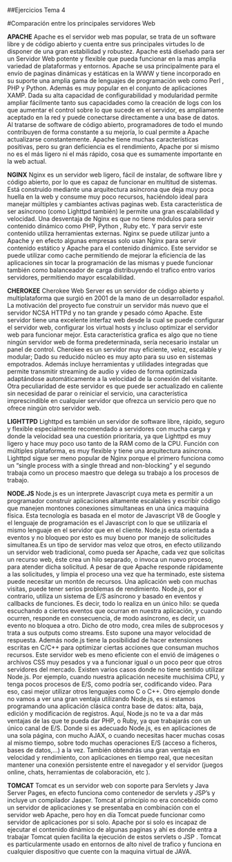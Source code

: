 ##Ejercicios Tema 4

#Comparación entre los principales servidores Web

**APACHE**
Apache es el servidor web mas popular, se trata de un software libre y de código abierto y cuenta entre sus principales virtudes lo de disponer de una gran estabilidad y robustez.
Apache está diseñado para ser un Servidor Web potente y flexible que pueda funcionar en la mas amplia variedad de plataformas y entornos.
Apache se usa principalmente para el envío de paginas dinámicas y estáticas en la WWW y tiene incorporado en su suporte una amplia gama de lenguajes de programación web como Perl , PHP y Python.
Además es muy popular en el conjunto de aplicaciones XAMP.
Dada su alta capacidad de configurabilidad y modularidad permite ampliar fácilmente tanto sus capacidades como la creación de logs con los que aumentar el control sobre lo que sucede en el servidor, es ampliamente aceptado en la red y puede conectarse directamente a una base de datos.
Al tratarse de software de código abierto, programadores de todo el mundo contribuyen de forma constante a su mejoría, lo cual permite a Apache actualizarse constantemente.
Apache tiene muchas características positivas, pero su gran deficiencia es el rendimiento, Apache por si mismo no es el más ligero ni el más rápido, cosa que es sumamente importante en la web actual. 


**NGINX**
Nginx es un servidor web ligero, fácil de instalar, de software libre y código abierto, por lo que es capaz de funcionar en multitud de sistemas. 
Está construido mediante una arquitectura asíncrona que deja muy poca huella en la web y consume muy poco recursos, haciéndolo ideal para manejar múltiples y cambiantes activas paginas web.
Esta característica de ser asíncrono (como Lighttpd también) le permite una gran escalabilidad y velocidad.
Una desventaja de Nginx es que no tiene módulos para servir contenido dinámico como PHP, Python , Ruby etc.  Y para servir este contenido utiliza herramientas externas. 
Nginx se puede utilizar junto a Apache y en efecto algunas empresas solo usan Nginx para servir contenido estático y Apache para el contenido dinámico.
Este servidor se puede utilizar como cache permitiendo de mejorar la eficiencia de las aplicaciones sin tocar la programación de las mismas y puede funcionar también como balanceador de carga distribuyendo el trafico entro varios servidores, permitiendo mayor escalabilidad.


**CHEROKEE**
Cherokee Web Server es un servidor de código abierto y multiplataforma que surgió en 2001 de la mano de un desarrollador español. 
La motivación del proyecto fue construir un servidor más nuevo que el servidor NCSA HTTPd y no tan grande y pesado cómo Apache.
Este servidor tiene una excelente interfaz web desde la cual se puede configurar el servidor web, configurar los virtual hosts y incluso optimizar el servidor web para funcionar mejor. Esta característica grafica es algo que no tiene ningún servidor web de forma predeterminada, sería necesario instalar un panel de control.
Cherokee es un servidor muy eficiente, veloz, escalable y modular; Dado su reducido núcleo es muy apto para su uso en sistemas empotrados.
Además incluye herramientas y utilidades integradas que permite transmitir streaming de audio y video de forma optimizada adaptándose automáticamente a la velocidad de la conexión del visitante.
Otra peculiaridad de este servidor es que puede ser actualizado en caliente sin necesidad de parar o reiniciar el servicio, una característica imprescindible en cualquier servidor que ofrezca un servicio pero que no ofrece ningún otro servidor web.

**LIGHTTPD**
Lighttpd es también un servidor de software libre, rápido, seguro y flexible especialmente recomendado a servidores con mucha carga y donde la velocidad sea una cuestión prioritaria, ya que Lighttpd es muy ligero y hace muy poco uso tanto de la RAM como de la CPU.
Función con múltiples plataforma, es muy flexible y tiene una arquitectura asíncrona.
Lighttpd sigue ser meno popular de Nginx porque el primero funciona como un “single process with a single thread and non-blocking” y el segundo trabaja como un proceso maestro que delega su trabajo a los procesos de trabajo. 


**NODE.JS**
Node.js es un interprete Javascript cuya meta es permitir a un programador construir aplicaciones altamente escalables y escribir código que manejen montones conexiones simultaneas en una única maquina física.
Esta tecnología es basada en el motor de Javascript V8 de Google y el lenguaje de programación es el Javascript con lo que se utilizaría el mismo lenguaje en el servidor que en el cliente.
Node.js esta orientada a eventos y no bloqueo por esto es muy bueno por manejo de solicitudes simultanea.Es un tipo de servidor mas veloz que otros, en efecto utilizando un servidor web tradicional, como pueda ser Apache, cada vez que solicitas un recurso web, éste crea un hilo separado, o invoca un nuevo proceso, para atender dicha solicitud. A pesar de que Apache responde rápidamente a las solicitudes, y limpia el proceso una vez que ha terminado, este sistema puede necesitar un montón de recursos. Una aplicación web con muchas visitas, puede tener serios problemas de rendimiento.
Node.js, por el contrario, utiliza un sistema de E/S asíncrono y basado en eventos y callbacks de funciones. Es decir, todo lo realiza en un único hilo: se queda escuchando a ciertos eventos que ocurran en nuestra aplicación, y cuando ocurren, responde en consecuencia, de modo asíncrono, es decir, un evento no bloquea a otro. Dicho de otro modo, crea miles de subprocesos y trata a sus outputs como streams. Esto supone una mayor velocidad de respuesta.
Además node.js tiene la posibilidad de hacer extensiones escritas en C/C++ para optimizar ciertas acciones que consuman muchos recursos.
Este servidor web es meno eficiente con el envió de imágenes o archivos CSS muy pesados y va a funcionar igual o un poco peor que otros servidores del mercado.
Existen varios casos donde no tiene sentido utilizar Node.js. Por ejemplo, cuando nuestra aplicación necesite muchísima CPU, y tenga pocos procesos de E/S, como podría ser, codificando vídeo. Para eso, casi mejor utilizar otros lenguajes como C o C++.  Otro ejemplo donde no vamos a ver una gran ventaja utilizando Node.js, es si estamos programando una aplicación clásica contra base de datos: alta, baja, edición y modificación de registros. Aquí, Node.js no te va a dar más ventajas de las que te pueda dar PHP, o Ruby, ya que trabajarás con un único canal de E/S.
Donde si es adecuado Node.js, es en aplicaciones de una sola página, con mucho AJAX, o cuando necesitas hacer muchas cosas al mismo tiempo, sobre todo muchas operaciones E/S (acceso a ficheros, bases de datos,...) a la vez.
También obtendrás una gran ventaja en velocidad y rendimiento, con aplicaciones en tiempo real, que necesitan mantener una conexión persistente entre el navegador y el servidor (juegos online, chats, herramientas de colaboración, etc ).

**TOMCAT**
Tomcat es un servidor web con soporte para Servlets y Java Server Pages, en efecto funciona como contenedor de servlets y JSP’s y incluye un compilador Jasper.
Tomcat al principio no era concebido como un servidor de aplicaciones y se presentaba en combinación con el servidor web Apache, pero hoy en día Tomcat puede funcionar como servidor de aplicaciones por si solo.
Apache por si solo es incapaz de ejecutar el contenido dinámico de algunas paginas y ahí es donde entra a trabajar Tomcat quien facilita la ejecución de estos servlets o JSP .
Tomcat es particularmente usado en entornos de alto nivel de trafico y funciona en cualquier dispositivo que cuente con la maquina virtual de JAVA.
